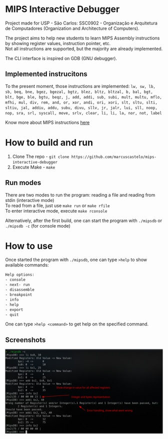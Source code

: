 # MIPS Interactive Debugger

Project made for USP - São Carlos: SSC0902 - Organização e Arquitetura de Computadores (Organization and Architecture of Computers). 

The project aims to help new students to learn MIPS Assembly instructions by showing register values, instruction pointer, etc. \
Not all instructions are supported, but the majority are already implemented.

The CLI interface is inspired on GDB (GNU debugger).

## Implemented instrucitons

To the present moment, those instructions are implemented:
`lw, sw, lb, sb, beq, bne, bgez, bgezal, bgtz, blez, bltz, bltzal, b, bal, bgt, blt, bge, ble, bgtu, beqz, j, add, addi, sub, subi, mult, multu, mflo, mfhi, mul, div, rem, and, or, xor, andi, ori, xori, slt, sltu, slti, sltiu, jal, addiu, addu, subu, divu, sllv, jr, jalr, lui, sll, noop, nop, sra, srl, syscall, move, srlv, clear, li, li, la, nor, not, label `

Know more about MIPS instructions [here](https://ecs-network.serv.pacific.edu/ecpe-170/tutorials/mips-instruction-set)

# How to build and run

1. Clone The repo - `git clone https://github.com/marcuscastelo/mips-interactive-debugger`
2. Execute Make - `make`

## Run modes

There are two modes to run the program: reading a file and reading from stdin (interactive mode) \
To read from a file, just use `make run` or `make rfile` \
To enter interactive mode, execute `make rconsole`

Alternatively, after the first build, one can start the program with `./mipsdb` or `./mipsdb -c` (for console mode)

# How to use

Once started the program with `./mipsdb`, one can type `>help` to show available commands: 

```
Help options:
- console
- next- run
- disassemble
- breakpoint
- info
- help
- export
- quit
```

One can type `>help <command>` to get help on the specified command.

## Screenshots

![Console mode demo](res/mipsdb-console-demo.png)
